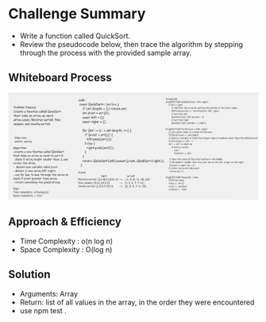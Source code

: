 # Challenge Summary
- Write a function called QuickSort.
- Review the pseudocode below, then trace the algorithm by stepping through the process with the provided sample array. 

## Whiteboard Process
![QuickSort](QuickSort.jpg)

## Approach & Efficiency
- Time Complexity : o(n log n)
- Space Complexity : O(log n)

## Solution

- Arguments: Array
- Return: list of all values in the array, in the order they were encountered
- use npm test .